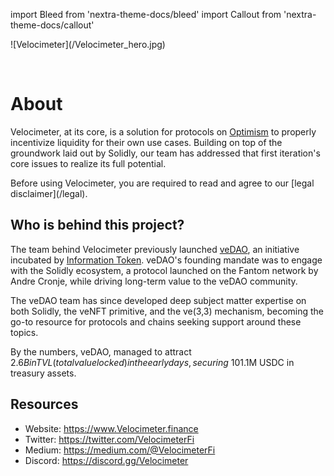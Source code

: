 import Bleed from 'nextra-theme-docs/bleed'
import Callout from 'nextra-theme-docs/callout'

<Bleed>
  ![Velocimeter](/Velocimeter_hero.jpg)
</Bleed>

&nbsp;

# About

Velocimeter, at its core, is a solution for protocols on [Optimism](https://www.optimism.io/) to properly incentivize liquidity for their own use cases.
Building on top of the groundwork laid out by Solidly, our team has addressed that first iteration's core issues to realize its full potential.

<Callout emoji="⚠️">
  Before using Velocimeter, you are required to read and agree to our
  [legal disclaimer](/legal).
</Callout>

## Who is behind this project?

The team behind Velocimeter previously launched
[veDAO](https://twitter.com/_vedao_), an initiative incubated by [Information Token](https://informationtoken.io). veDAO's founding mandate was to engage with
the Solidly ecosystem, a protocol launched on the Fantom network by Andre
Cronje, while driving long-term value to the veDAO community.

The veDAO team has since developed deep subject matter expertise on both
Solidly, the veNFT primitive, and the ve(3,3) mechanism, becoming the go-to resource for protocols and
chains seeking support around these topics.

By the numbers, veDAO, managed to attract $2.6B in TVL (total value locked) in the early days,
securing ~10% of Solidly voting power and ~$1.1M USDC in treasury assets.

## Resources

* Website: https://www.Velocimeter.finance
* Twitter: https://twitter.com/VelocimeterFi
* Medium: https://medium.com/@VelocimeterFi
* Discord: https://discord.gg/Velocimeter
